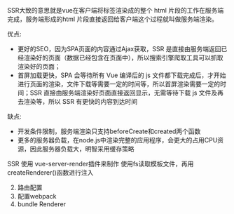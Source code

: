 SSR大致的意思就是vue在客户端将标签渲染成的整个 html 片段的工作在服务端完成，服务端形成的html 片段直接返回给客户端这个过程就叫做服务端渲染。

优点:
- 更好的SEO，因为SPA页面的内容通过Ajax获取，SSR 是直接由服务端返回已经渲染好的页面（数据已经包含在页面中），所以搜索引擎爬取工具可以抓取渲染好的页面；
- 首屏加载更快，SPA 会等待所有 Vue 编译后的 js 文件都下载完成后，才开始进行页面的渲染，文件下载等需要一定的时间等，所以首屏渲染需要一定的时间；SSR 直接由服务端渲染好页面直接返回显示，无需等待下载 js 文件及再去渲染等，所以 SSR 有更快的内容到达时间

缺点:
- 开发条件限制，服务端渲染只支持beforeCreate和created两个函数
- 更多的服务器负载，在node.js中渲染完整的应用程序，会更大的占用CPU资源，因此服务器负载大，明智采用缓存策略

SSR 使用 vue-server-render插件来制作
使用fs读取模板文件，再用createRenderer()函数进行注入

2. 路由配置
3. 配置webpack
4. bundle Renderer
